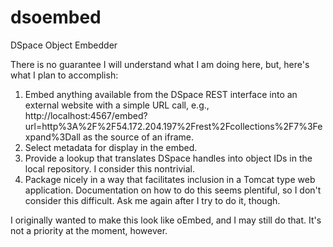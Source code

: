 dsoembed
======

DSpace Object Embedder

There is no guarantee I will understand what I am doing here, but, here's what I plan to accomplish:

1.  Embed anything available from the DSpace REST interface into an external website with a simple URL call, e.g., http://localhost:4567/embed?url=http%3A%2F%2F54.172.204.197%2Frest%2Fcollections%2F7%3Fexpand%3Dall as the source of an iframe.
2.  Select metadata for display in the embed.
3.  Provide a lookup that translates DSpace handles into object IDs in the local repository. I consider this nontrivial.
4.  Package nicely in a way that facilitates inclusion in a Tomcat type web application. Documentation on how to do this seems plentiful, so I don't consider this difficult. Ask me again after I try to do it, though.

I originally wanted to make this look like oEmbed, and I may still do that. It's not a priority at the moment, however.
